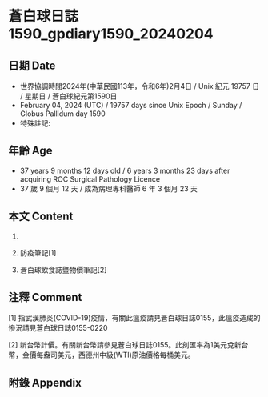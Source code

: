 [_metadata_:encoding]: - "utf-8"
[_metadata_:language]: - "zh-Hant-TW"
[_metadata_:fileformat]: - "markdown"
[_metadata_:MIME_type]: - "text/plain"
[_metadata_:markdown_version]: - "commonmark version 0.30"
[_metadata_:markdown_spec]: - "https://spec.commonmark.org/0.30/"

# 蒼白球日誌1590_gpdiary1590_20240204 #

## 日期 Date ##

* 世界協調時間2024年(中華民國113年，令和6年)2月4日 / Unix 紀元 19757 日 / 星期日 / 蒼白球紀元第1590日
* February 04, 2024 (UTC) / 19757 days since Unix Epoch / Sunday / Globus Pallidum day 1590
* 特殊註記:

## 年齡 Age ##

* 37 years 9 months 12 days old / 6 years 3 months 23 days after acquiring ROC Surgical Pathology Licence
* 37 歲 9 個月 12 天 / 成為病理專科醫師 6 年 3 個月 23 天

## 本文 Content ##

1. 

    
2. 防疫筆記[1]

    
3. 蒼白球飲食誌暨物價筆記[2]

    

## 注釋 Comment ##

[1] 指武漢肺炎(COVID-19)疫情，有關此瘟疫請見蒼白球日誌0155，此瘟疫造成的慘況請見蒼白球日誌0155-0220


[2] 新台幣計價。有關新台幣請參見蒼白球日誌0155。此刻匯率為1美元兌新台幣，金價每盎司美元，西德州中級(WTI)原油價格每桶美元。



## 附錄 Appendix ##

